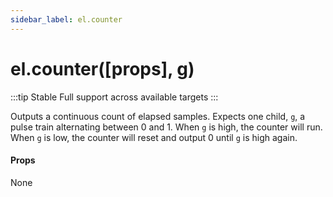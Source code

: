```yaml
---
sidebar_label: el.counter
---
```


# el.counter([props], g)

:::tip Stable
Full support across available targets
:::

Outputs a continuous count of elapsed samples. Expects one child, `g`, a pulse
train alternating between 0 and 1. When `g` is high, the counter will run. When `g`
is low, the counter will reset and output 0 until `g` is high again.

#### Props

None

